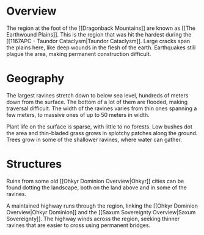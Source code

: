 # Overview
The region at the foot of the [[Dragonback Mountains]] are known as [[The Earthwound Plains]]. This is the region that was hit the hardest during the [[1167APC - Taundor Cataclysm|Taundor Cataclysm]]. Large cracks span the plains here, like deep wounds in the flesh of the earth. Earthquakes still plague the area, making permanent construction difficult.
# Geography
The largest ravines stretch down to below sea level, hundreds of meters down from the surface. The bottom of a lot of them are flooded, making traversal difficult. The width of the ravines varies from thin ones spanning a few meters, to massive ones of up to 50 meters in width.

Plant life on the surface is sparse, with little to no forests. Low bushes dot the area and thin-bladed grass grows in splotchy patches along the ground. Trees grow in some of the shallower ravines, where water can gather.
# Structures
Ruins from some old [[Ohkyr Dominion Overview|Ohkyr]] cities can be found dotting the landscape, both on the land above and in some of the ravines.

A maintained highway runs through the region, linking the [[Ohkyr Dominion Overview|Ohkyr Dominion]] and the [[Saxum Sovereignty Overview|Saxum Sovereignty]]. The highway winds across the region, seeking thinner ravines that are easier to cross using permanent bridges.
